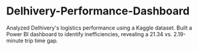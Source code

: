 # Delhivery-Performance-Dashboard
Analyzed Delhivery's logistics performance using a Kaggle dataset. Built a Power BI dashboard to identify inefficiencies, revealing a 21.34 vs. 2.19-minute trip time gap.
